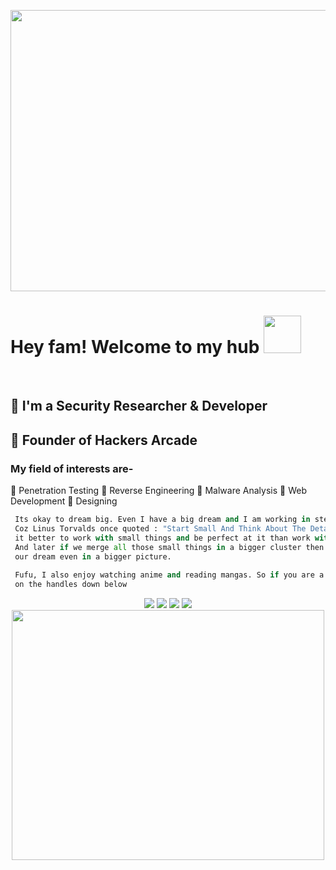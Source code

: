 <p align="center">
<img src="https://c.tenor.com/M9Q_ScsPYMcAAAAC/cowboy-bebop-smoke.gif" text-align=center; width="600"; height="450"/>
</p>

# Hey fam! Welcome to my hub <img src="me.gif" height="60"/>
<br>

## 🚌 I'm a Security Researcher & Developer
## 🚩 Founder of Hackers Arcade
### My field of interests are-
🏮 Penetration Testing
🏮 Reverse Engineering
🏮 Malware Analysis
🏮 Web Development
🏮 Designing
```py
 Its okay to dream big. Even I have a big dream and I am working in steps to accomplish that dream of mine 
 Coz Linus Torvalds once quoted : "Start Small And Think About The Details" and i think that at first
 it better to work with small things and be perfect at it than work with bigger things and be nothing. 
 And later if we merge all those small things in a bigger cluster then we can frame 
 our dream even in a bigger picture.
 
 Fufu, I also enjoy watching anime and reading mangas. So if you are a tech weeb like me then HMU 
 on the handles down below
```
<p align="center">
<a href="https://twitter.com/0xSN1PE"><img src="https://img.icons8.com/doodle/50/000000/twitter-circled.png"/></a>
<a href="https://instagram.com/sparsh_x64x"><img src="https://img.icons8.com/doodle/48/000000/instagram--v1.png"/></a>
<a href="https://www.linkedin.com/in/sparsh-anand-9842421b2/"><img src="https://img.icons8.com/doodle/48/000000/linkedin-circled.png"/></a>
<a href="mailto:iamsnipe@protonmail.com"><img src="https://img.icons8.com/doodle/48/000000/gmail.png"/></a> <br>
<a href="https://www.buymeacoffee.com/snipesec"><img src="https://img.buymeacoffee.com/api/?url=aHR0cHM6Ly9jZG4uYnV5bWVhY29mZmVlLmNvbS91cGxvYWRzL3Byb2ZpbGVfcGljdHVyZXMvMjAyMi8wNC85OWY5YjlhMzgyYmQwZTJlZWFjNTRjZDQxMmViMzUzNC5qcGdAMzAwd18wZS53ZWJw&creator=Snipesec&is_creating=a%20Security%20Researcher%20&%20Developer&design_code=1&design_color=%235F7FFF&slug=snipesec" text-align=center; width="500"; height="400"/></a>
</p>

